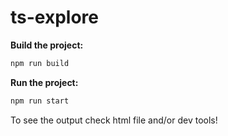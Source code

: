 # ts-explore

**Build the project:**

```sh
npm run build
```

**Run the project:**

```sh
npm run start
```

To see the output check html file and/or dev tools!
